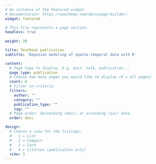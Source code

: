 ```yaml
---
# An instance of the Featured widget.
# Documentation: https://wowchemy.com/docs/page-builder/
widget: featured

# This file represents a page section.
headless: true
 
weight: 30

title: Textbook publication
subtitle: 'Bayesian modeling of spatio-temporal data with R'

content:
  # Page type to display. E.g. post, talk, publication...
  page_type: publication
  # Choose how many pages you would like to display (0 = all pages)
  count: 0
  # Filter on criteria
  filters:
    author: ""
    category: ""
    publication_type: ""
    tag: ""
  # Page order: descending (desc) or ascending (asc) date.
  order: desc

design:
  # Choose a view for the listings:
  #   1 = List
  #   2 = Compact
  #   3 = Card
  #   4 = Citation (publication only)
  view: 3
---
```

